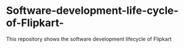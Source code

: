 # Software-development-life-cycle-of-Flipkart-
This repository shows the software development lifecycle of Flipkart 
